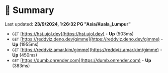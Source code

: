 # 📖 Summary
Last updated: **23/9/2024, 1:26:32 PG "Asia/Kuala_Lumpur"**

- `GET` [https://hst.ujol.dev](https://hst.ujol.dev) - **Up** (503ms)
- `GET` [https://reddviz.deno.dev/gimme](https://reddviz.deno.dev/gimme) - **Up** (1955ms)
- `GET` [https://reddviz.amar.kim/gimme](https://reddviz.amar.kim/gimme) - **Up** (450ms)
- `GET` [https://dumb.onrender.com](https://dumb.onrender.com) - **Up** (383ms)
